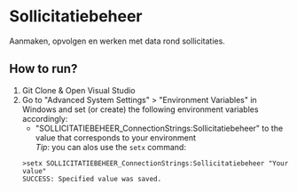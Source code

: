 # Sollicitatiebeheer
Aanmaken, opvolgen en werken met data rond sollicitaties.

## How to run?
1. Git Clone & Open Visual Studio
2. Go to "Advanced System Settings" > "Environment Variables" in Windows and set (or create) the following environment variables accordingly:
   - "SOLLICITATIEBEHEER_ConnectionStrings:Sollicitatiebeheer" to the value that corresponds to your environment   
   *Tip*: you can alos use the `setx` command:
   ```
   >setx SOLLICITATIEBEHEER_ConnectionStrings:Sollicitatiebeheer "Your value"
   SUCCESS: Specified value was saved.
   ```